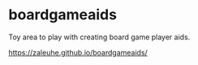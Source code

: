 # boardgameaids
Toy area to play with creating board game player aids.

https://zaleuhe.github.io/boardgameaids/
